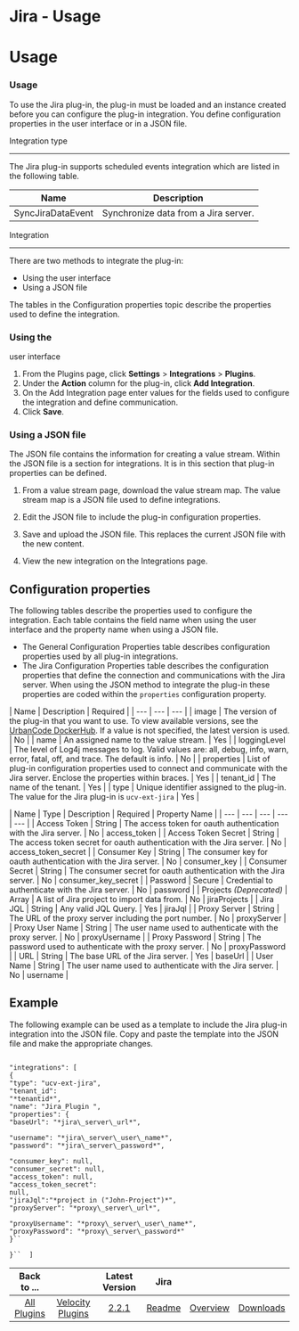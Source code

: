 
Jira - Usage
============

# Usage


### Usage



To use the Jira plug-in, the plug-in must be loaded and an instance created before you can configure
the plug-in integration. You define configuration properties in the user interface or in a JSON file.

Integration type

----------------

The Jira plug-in supports scheduled events integration which are listed in the following table.



| Name | Description |
| --- | --- |
| SyncJiraDataEvent | Synchronize data from a Jira server. |

Integration

-----------

There are two methods to integrate the plug-in:

* Using the user interface
* Using a JSON file

The
tables in the Configuration properties topic describe the properties used to define the integration.

### Using the
user interface

1. From the Plugins page, click **Settings** > **Integrations** > **Plugins**.
2. Under the **Action**
column for the plug-in, click **Add Integration**.
3. On the Add Integration page enter values for the fields used to
configure the integration and define communication.
4. Click **Save**.

### Using a JSON file

The JSON file contains
the information for creating a value stream. Within the JSON file is a section for integrations. It is in this section
that plug-in properties can be defined.

1. From a value stream page, download the value stream map. The value stream
map is a JSON file used to define integrations.
2. Edit the JSON file to include the plug-in configuration properties.

3. Save and upload the JSON file. This replaces the current JSON file with the new content.
4. View the new integration
on the Integrations page.

Configuration properties
------------------------

The following tables describe the
properties used to configure the integration. Each table contains the field name when using the user interface and the
property name when using a JSON file.

* The General Configuration Properties table describes configuration properties
used by all plug-in integrations.
* The Jira Configuration Properties table describes the configuration properties that
define the connection and communications with the Jira server. When using the JSON method to integrate the plug-in these
properties are coded within the `properties` configuration property.


| Name | Description | Required |
| --- | ---
| --- |
| image | The version of the plug-in that you want to use. To view available versions, see the [UrbanCode
DockerHub](https://hub.docker.com/r/urbancode/ucv-ext-jira/tags). If a value is not specified, the latest version is
used. | No |
| name | An assigned name to the value stream. | Yes |
| loggingLevel | The level of Log4j messages to log.
Valid values are: all, debug, info, warn, error, fatal, off, and trace. The default is info. | No |
| properties | List
of plug-in configuration properties used to connect and communicate with the Jira server. Enclose the properties within
braces. | Yes |
| tenant\_id | The name of the tenant. | Yes |
| type | Unique identifier assigned to the plug-in. The
value for the Jira plug-in is `ucv-ext-jira` | Yes |


| Name | Type | Description | Required | Property Name |
| ---
| --- | --- | --- | --- |
| Access Token | String | The access token for oauth authentication with the Jira server. | No
| access\_token |
| Access Token Secret | String | The access token secret for oauth authentication with the Jira
server. | No | access\_token\_secret |
| Consumer Key | String | The consumer key for oauth authentication with the Jira
server. | No | consumer\_key |
| Consumer Secret | String | The consumer secret for oauth authentication with the Jira
server. | No | consumer\_key\_secret |
| Password | Secure | Credential to authenticate with the Jira server. | No |
password |
| Projects *(Deprecated)* | Array | A list of Jira project to import data from. | No | jiraProjects |
| Jira
JQL | String | Any valid JQL Query. | Yes | jiraJql |
| Proxy Server | String | The URL of the proxy server including
the port number. | No | proxyServer |
| Proxy User Name | String | The user name used to authenticate with the proxy
server. | No | proxyUsername |
| Proxy Password | String | The password used to authenticate with the proxy server. | No
| proxyPassword |
| URL | String | The base URL of the Jira server. | Yes | baseUrl |
| User Name | String | The user
name used to authenticate with the Jira server. | No | username |

Example
-------

The following example can be used
as a template to include the Jira plug-in integration into the JSON file. Copy and paste the template into the JSON file
and make the appropriate changes.


```

"integrations": [
{
"type": "ucv-ext-jira",
"tenant_id":
"*tenantid*",
"name": "Jira_Plugin ",
"properties": {
"baseUrl": "*jira\_server\_url*",

"username": "*jira\_server\_user\_name*",
"password": "*jira\_server\_password*",

"consumer_key": null,
"consumer_secret": null,
"access_token": null,
"access_token_secret":
null,
"jiraJql":"*project in ("John-Project")*",
"proxyServer": "*proxy\_server\_url*",

"proxyUsername": "*proxy\_server\_user\_name*",
"proxyPassword": "*proxy\_server\_password*"
}``

}``  ]
```



|Back to ...||Latest Version|Jira |||
| :---: | :---: | :---: | :---: | :---: | :---: |
|[All Plugins](../../index.md)|[Velocity Plugins](../README.md)|[2.2.1](https://raw.githubusercontent.com/UrbanCode/IBM-UCV-PLUGINS/main/files/ucv-ext-jira/ucv-ext-jira-2.2.1.tar.zip)|[Readme](README.md)|[Overview](overview.md)|[Downloads](downloads.md)|
